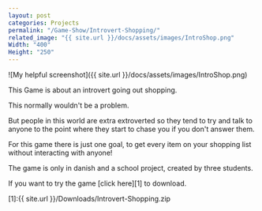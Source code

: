 ```yaml
---
layout: post
categories: Projects
permalink: "/Game-Show/Introvert-Shopping/"
related_image: "{{ site.url }}/docs/assets/images/IntroShop.png"
Width: "400"
Height: "250"
---
```

![My helpful screenshot]({{ site.url }}/docs/assets/images/IntroShop.png)

This Game is about an introvert going out shopping.

This normally wouldn't be a problem.

But people in this world are extra extroverted so they tend to try and talk to anyone to the point where they start to chase you if you don't answer them.

For this game there is just one goal, to get every item on your shopping list without interacting with anyone!



The game is only in danish and a school project, created by three students.

If you want to try the game [click here][1] to download.


[1]:{{ site.url }}/Downloads/Introvert-Shopping.zip